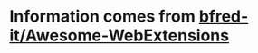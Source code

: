 # Information comes from [bfred-it/Awesome-WebExtensions](https://github.com/bfred-it/Awesome-WebExtensions)

